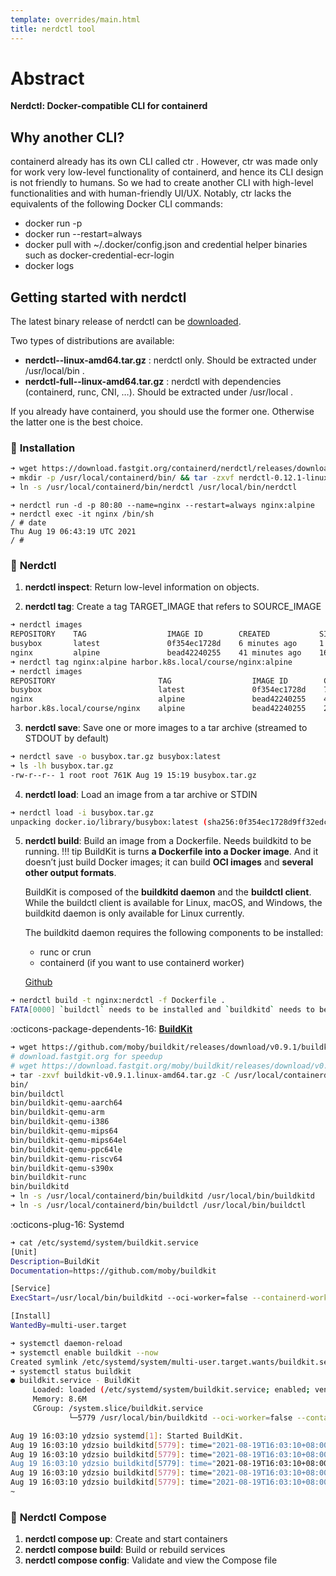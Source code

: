 ```yaml
---
template: overrides/main.html
title: nerdctl tool
---
```


# Abstract
**Nerdctl: Docker-compatible CLI for containerd**

## Why another CLI?
containerd already has its own CLI called ctr . However, ctr was made only for work very low-level functionality of containerd, and hence its CLI design is not friendly to humans. So we had to create another CLI with high-level functionalities and with human-friendly UI/UX.
Notably, ctr lacks the equivalents of the following Docker CLI commands:

- docker run -p <PORT>
- docker run --restart=always
- docker pull with ~/.docker/config.json and credential helper binaries such as docker-credential-ecr-login
- docker logs

## Getting started with nerdctl

The latest binary release of nerdctl can be [downloaded](https://github.com/containerd/nerdctl/releases).

Two types of distributions are available:

- **nerdctl-<VERSION>-linux-amd64.tar.gz** : nerdctl only. Should be extracted under /usr/local/bin .
- **nerdctl-full-<VERSION>-linux-amd64.tar.gz** : nerdctl with dependencies (containerd, runc, CNI, …). Should be extracted under /usr/local .

If you already have containerd, you should use the former one. Otherwise the latter one is the best choice.

### :whale: **Installation**
``` bash
➜ wget https://download.fastgit.org/containerd/nerdctl/releases/download/v0.12.1/nerdctl-0.12.1-linux-amd64.tar.gz
➜ mkdir -p /usr/local/containerd/bin/ && tar -zxvf nerdctl-0.12.1-linux-amd64.tar.gz nerdctl && mv nerdctl /usr/local/containerd/bin/
➜ ln -s /usr/local/containerd/bin/nerdctl /usr/local/bin/nerdctl

```
```
➜ nerdctl run -d -p 80:80 --name=nginx --restart=always nginx:alpine
➜ nerdctl exec -it nginx /bin/sh
/ # date
Thu Aug 19 06:43:19 UTC 2021
/ #
```

### :whale: **Nerdctl**

1. **nerdctl inspect**: Return low-level information on objects.

2. **nerdctl tag**: Create a tag TARGET_IMAGE that refers to SOURCE_IMAGE
``` bash
➜ nerdctl images
REPOSITORY    TAG                  IMAGE ID        CREATED           SIZE
busybox       latest               0f354ec1728d    6 minutes ago     1.3 MiB
nginx         alpine               bead42240255    41 minutes ago    16.0 KiB
➜ nerdctl tag nginx:alpine harbor.k8s.local/course/nginx:alpine
➜ nerdctl images
REPOSITORY                       TAG                  IMAGE ID        CREATED           SIZE
busybox                          latest               0f354ec1728d    7 minutes ago     1.3 MiB
nginx                            alpine               bead42240255    41 minutes ago    16.0 KiB
harbor.k8s.local/course/nginx    alpine               bead42240255    2 seconds ago     16.0 KiB
```

3. **nerdctl save**: Save one or more images to a tar archive (streamed to STDOUT by default)
``` bash
➜ nerdctl save -o busybox.tar.gz busybox:latest
➜ ls -lh busybox.tar.gz
-rw-r--r-- 1 root root 761K Aug 19 15:19 busybox.tar.gz
```
4. **nerdctl load**: Load an image from a tar archive or STDIN
``` bash
➜ nerdctl load -i busybox.tar.gz
unpacking docker.io/library/busybox:latest (sha256:0f354ec1728d9ff32edcd7d1b8bbdfc798277ad36120dc3dc683be44524c8b60)...done
```

5. **nerdctl build**: Build an image from a Dockerfile. Needs buildkitd to be running.
!!! tip
	BuildKit is turns **a Dockerfile into a Docker image**. And it doesn’t just build Docker images; it can build **OCI images** and **several other output formats**.

	BuildKit is composed of the **buildkitd daemon** and the **buildctl client**.
	While the buildctl client is available for Linux, macOS, and Windows, the buildkitd daemon is only available for Linux currently.

	The buildkitd daemon requires the following components to be installed:

    - runc or crun
    - containerd (if you want to use containerd worker)


	[Github](https://github.com/moby/buildkit)

``` bash
➜ nerdctl build -t nginx:nerdctl -f Dockerfile .
FATA[0000] `buildctl` needs to be installed and `buildkitd` needs to be running, see https://github.com/moby/buildkit: exec: "buildctl": executable file not found in $PATH
```

:octicons-package-dependents-16: [**BuildKit**](https://github.com/moby/buildkit)
``` bash
➜ wget https://github.com/moby/buildkit/releases/download/v0.9.1/buildkit-v0.9.1.linux-amd64.tar.gz
# download.fastgit.org for speedup
# wget https://download.fastgit.org/moby/buildkit/releases/download/v0.9.1/buildkit-v0.9.1.linux-amd64.tar.gz
➜ tar -zxvf buildkit-v0.9.1.linux-amd64.tar.gz -C /usr/local/containerd/
bin/
bin/buildctl
bin/buildkit-qemu-aarch64
bin/buildkit-qemu-arm
bin/buildkit-qemu-i386
bin/buildkit-qemu-mips64
bin/buildkit-qemu-mips64el
bin/buildkit-qemu-ppc64le
bin/buildkit-qemu-riscv64
bin/buildkit-qemu-s390x
bin/buildkit-runc
bin/buildkitd
➜ ln -s /usr/local/containerd/bin/buildkitd /usr/local/bin/buildkitd
➜ ln -s /usr/local/containerd/bin/buildctl /usr/local/bin/buildctl
```

:octicons-plug-16: Systemd
``` bash
➜ cat /etc/systemd/system/buildkit.service
[Unit]
Description=BuildKit
Documentation=https://github.com/moby/buildkit

[Service]
ExecStart=/usr/local/bin/buildkitd --oci-worker=false --containerd-worker=true

[Install]
WantedBy=multi-user.target
```

``` bash
➜ systemctl daemon-reload
➜ systemctl enable buildkit --now
Created symlink /etc/systemd/system/multi-user.target.wants/buildkit.service → /etc/systemd/system/buildkit.service.
➜ systemctl status buildkit
● buildkit.service - BuildKit
     Loaded: loaded (/etc/systemd/system/buildkit.service; enabled; vendor preset: enabled)
     Memory: 8.6M
     CGroup: /system.slice/buildkit.service
             └─5779 /usr/local/bin/buildkitd --oci-worker=false --containerd-worker=true

Aug 19 16:03:10 ydzsio systemd[1]: Started BuildKit.
Aug 19 16:03:10 ydzsio buildkitd[5779]: time="2021-08-19T16:03:10+08:00" level=warning msg="using host network as the default"
Aug 19 16:03:10 ydzsio buildkitd[5779]: time="2021-08-19T16:03:10+08:00" level=info msg="found worker \"euznuelxhxb689bc5of7pxmbc\", labels>
Aug 19 16:03:10 ydzsio buildkitd[5779]: time="2021-08-19T16:03:10+08:00" level=info msg="found 1 workers, default=\"euznuelxhxb689bc5of7pxm>
Aug 19 16:03:10 ydzsio buildkitd[5779]: time="2021-08-19T16:03:10+08:00" level=warning msg="currently, only the default worker can be used."
Aug 19 16:03:10 ydzsio buildkitd[5779]: time="2021-08-19T16:03:10+08:00" level=info msg="running server on /run/buildkit/buildkitd.sock"
~
```

### :whale: **Nerdctl Compose**

1. **nerdctl compose up**: Create and start containers
2. **nerdctl compose build**: Build or rebuild services
3. **nerdctl compose config**: Validate and view the Compose file
